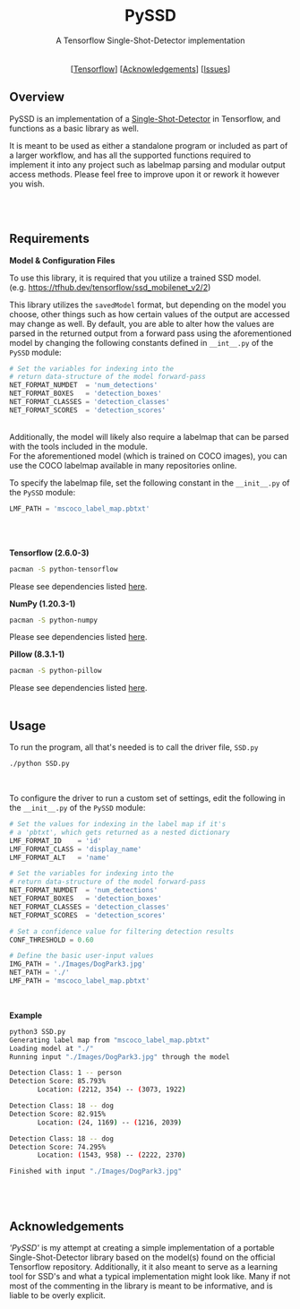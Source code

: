 <h1 align="center">PySSD</h1> 
  <p align="center">
    A Tensorflow Single-Shot-Detector implementation
    <br/><br/><br/>
    [<a href="https://www.tensorflow.org/">Tensorflow</a>]
    [<a href="https://github.com/Haskili/PySSD#acknowledgements">Acknowledgements</a>]
    [<a href="https://github.com/Haskili/PySSD/issues">Issues</a>]
  </p>
</p>

## Overview

PySSD is an implementation of a [Single-Shot-Detector](https://arxiv.org/abs/1512.02325) in Tensorflow, and functions as a basic library as well.

It is meant to be used as either a standalone program or included as part of a larger workflow, and has all the supported functions required to implement it into any project such as labelmap parsing and modular output access methods. Please feel free to improve upon it or rework it however you wish.

<br></br>

## Requirements

**Model & Configuration Files**

To use this library, it is required that you utilize a trained SSD model.<br>
(e.g. https://tfhub.dev/tensorflow/ssd_mobilenet_v2/2)

This library utilizes the `savedModel` format, but depending on the model you choose, other things such as how certain values of the output are accessed may change as well. By default, you are able to alter how the values are parsed in the returned output from a forward pass using the aforementioned model by changing the following constants defined in `__int__.py` of the `PySSD` module:
```Python
# Set the variables for indexing into the 
# return data-structure of the model forward-pass
NET_FORMAT_NUMDET  = 'num_detections'
NET_FORMAT_BOXES   = 'detection_boxes'
NET_FORMAT_CLASSES = 'detection_classes'
NET_FORMAT_SCORES  = 'detection_scores'
```
<br>
Additionally, the model will likely also require a labelmap that can be parsed with the tools included in the module.
<br>
For the aforementioned model (which is trained on COCO images), you can use the COCO labelmap available in many repositories online.

To specify the labelmap file, set the following constant in the `__init__.py` of the `PySSD` module:
```Python
LMF_PATH = 'mscoco_label_map.pbtxt'
```
<br></br>

**Tensorflow (2.6.0-3)**
```sh
pacman -S python-tensorflow
```
Please see dependencies listed [here](https://aur.archlinux.org/packages/python-tensorflow-git/).


**NumPy (1.20.3-1)**
```sh
pacman -S python-numpy
```
Please see dependencies listed [here](https://archlinux.org/packages/extra/x86_64/python-numpy/).


**Pillow (8.3.1-1)**
```sh
pacman -S python-pillow
```
Please see dependencies listed [here](https://archlinux.org/packages/community/x86_64/python-pillow/).
<br></br>

## Usage

To run the program, all that's needed is to call the driver file, `SSD.py`
```sh
./python SSD.py
```
<br>

To configure the driver to run a custom set of settings, edit the following in the `__init__.py` of the `PySSD` module:
```Python
# Set the values for indexing in the label map if it's 
# a 'pbtxt', which gets returned as a nested dictionary
LMF_FORMAT_ID    = 'id'
LMF_FORMAT_CLASS = 'display_name'
LMF_FORMAT_ALT   = 'name'

# Set the variables for indexing into the 
# return data-structure of the model forward-pass
NET_FORMAT_NUMDET  = 'num_detections'
NET_FORMAT_BOXES   = 'detection_boxes'
NET_FORMAT_CLASSES = 'detection_classes'
NET_FORMAT_SCORES  = 'detection_scores'

# Set a confidence value for filtering detection results
CONF_THRESHOLD = 0.60

# Define the basic user-input values
IMG_PATH = './Images/DogPark3.jpg'
NET_PATH = './'
LMF_PATH = 'mscoco_label_map.pbtxt'
```
<br>

**Example**
```sh
python3 SSD.py 
Generating label map from "mscoco_label_map.pbtxt"
Loading model at "./"
Running input "./Images/DogPark3.jpg" through the model

Detection Class: 1 -- person
Detection Score: 85.793%
       Location: (2212, 354) -- (3073, 1922)

Detection Class: 18 -- dog
Detection Score: 82.915%
       Location: (24, 1169) -- (1216, 2039)

Detection Class: 18 -- dog
Detection Score: 74.295%
       Location: (1543, 958) -- (2222, 2370)

Finished with input "./Images/DogPark3.jpg"
```

<br></br>

## Acknowledgements
*'PySSD'*  is my attempt at creating a simple implementation of a portable Single-Shot-Detector library based on the model(s) found on the official Tensorflow repository. Additionally, it it also meant to serve as a learning tool for SSD's and what a typical implementation might look like. Many if not most of the commenting in the library is meant to be informative, and is liable to be overly explicit.
